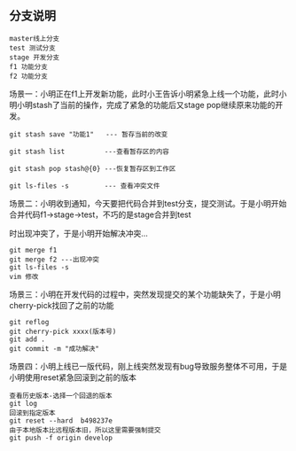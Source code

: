 ## 分支说明

```
master线上分支
test 测试分支
stage 开发分支
f1 功能分支
f2 功能分支
```

场景一：小明正在f1上开发新功能，此时小王告诉小明紧急上线一个功能，此时小明小明stash了当前的操作，完成了紧急的功能后又stage pop继续原来功能的开发。

```
git stash save "功能1"   --- 暂存当前的改变

git stash list          ---查看暂存区的内容

git stash pop stash@{0} ---恢复暂存区到工作区

git ls-files -s         --- 查看冲突文件
```

场景二：小明收到通知，今天要把代码合并到test分支，提交测试。于是小明开始合并代码f1->stage->test，不巧的是stage合并到test

时出现冲突了，于是小明开始解决冲突...

```
git merge f1
git merge f2 ---出现冲突
git ls-files -s
vim 修改
```

场景三：小明在开发代码的过程中，突然发现提交的某个功能缺失了，于是小明cherry-pick找回了之前的功能

```
git reflog
git cherry-pick xxxx(版本号)
git add .
git commit -m "成功解决"
```

场景四：小明上线已一版代码，刚上线突然发现有bug导致服务整体不可用，于是小明使用reset紧急回滚到之前的版本

```
查看历史版本-选择一个回退的版本
git log
回滚到指定版本
git reset --hard  b498237e
由于本地版本比远程版本旧，所以这里需要强制提交
git push -f origin develop
```

